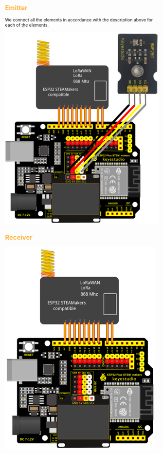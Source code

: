 ## <FONT COLOR=#ffb641>**Emitter**</font>
We connect all the elements in accordance with the description above for each of the elements.

![](../img/lora/lora8.png)

## <FONT COLOR=#ffb641>**Receiver**</font>

![](../img/lora/lora9.png)
